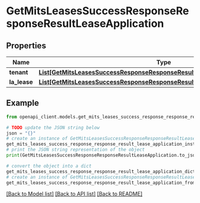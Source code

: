 # GetMitsLeasesSuccessResponseResponseResultLeaseApplication


## Properties

Name | Type | Description | Notes
------------ | ------------- | ------------- | -------------
**tenant** | [**List[GetMitsLeasesSuccessResponseResponseResultLeaseApplicationTenantInner]**](GetMitsLeasesSuccessResponseResponseResultLeaseApplicationTenantInner.md) |  | 
**la_lease** | [**List[GetMitsLeasesSuccessResponseResponseResultLeaseApplicationLALeaseInner]**](GetMitsLeasesSuccessResponseResponseResultLeaseApplicationLALeaseInner.md) |  | 

## Example

```python
from openapi_client.models.get_mits_leases_success_response_response_result_lease_application import GetMitsLeasesSuccessResponseResponseResultLeaseApplication

# TODO update the JSON string below
json = "{}"
# create an instance of GetMitsLeasesSuccessResponseResponseResultLeaseApplication from a JSON string
get_mits_leases_success_response_response_result_lease_application_instance = GetMitsLeasesSuccessResponseResponseResultLeaseApplication.from_json(json)
# print the JSON string representation of the object
print(GetMitsLeasesSuccessResponseResponseResultLeaseApplication.to_json())

# convert the object into a dict
get_mits_leases_success_response_response_result_lease_application_dict = get_mits_leases_success_response_response_result_lease_application_instance.to_dict()
# create an instance of GetMitsLeasesSuccessResponseResponseResultLeaseApplication from a dict
get_mits_leases_success_response_response_result_lease_application_from_dict = GetMitsLeasesSuccessResponseResponseResultLeaseApplication.from_dict(get_mits_leases_success_response_response_result_lease_application_dict)
```
[[Back to Model list]](../README.md#documentation-for-models) [[Back to API list]](../README.md#documentation-for-api-endpoints) [[Back to README]](../README.md)


